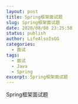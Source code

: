 ```yaml
---
layout: post
title: Spring框架面试题
slug: Spring框架面试题
date: 2020/08/08 23:25:58
status: publish
author: LifeAlsoIsGG
categories: 
  - 面试
tags: 
  - 面试
  - Java
  - Spring
excerpt: Spring框架面试题
---
```






Spring框架面试题